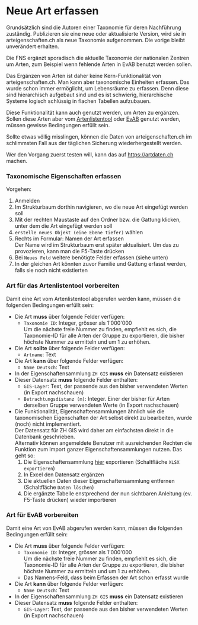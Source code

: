# Neue Art erfassen

Grundsätzlich sind die Autoren einer Taxonomie für deren Nachführung zuständig. Publizieren sie eine neue oder aktualisierte Version, wird sie in arteigenschaften.ch als neue Taxonomie aufgenommen. Die vorige bleibt unverändert erhalten.

Die FNS ergänzt sporadisch die aktuelle Taxonomie der nationalen Zentren um Arten, zum Beispiel wenn fehlende Arten in EvAB benutzt werden sollen.

Das Ergänzen von Arten ist daher keine Kern-Funktionalität von arteigenschaften.ch. Man kann aber taxonomische Einheiten erfassen. Das wurde schon immer ermöglicht, um Lebensräume zu erfassen. Denn diese sind hierarchisch aufgebaut sind und es ist schwierig, hierarchische Systeme logisch schlüssig in flachen Tabellen aufzubauen. 

Diese Funktionalität kann auch genutzt werden, um Arten zu ergänzen. Sollen diese Arten aber vom [Artenlistentool](https://aln.zh.ch/internet/baudirektion/aln/de/naturschutz/naturschutzdaten/tools/artenlistentool.html#a-content) oder [EvAB](https://aln.zh.ch/internet/baudirektion/aln/de/naturschutz/naturschutzdaten/tools/evab.html#a-content) genutzt werden, müssen gewisse Bedingungen erfüllt sein.

Sollte etwas völlig misslingen, können die Daten von arteigenschaften.ch im schlimmsten Fall aus der täglichen Sicherung wiederhergestellt werden.

Wer den Vorgang zuerst testen will, kann das auf https://artdaten.ch machen.

### Taxonomische Eigenschaften erfassen

Vorgehen:

1. Anmelden
2. Im Strukturbaum dorthin navigieren, wo die neue Art eingefügt werden soll
3. Mit der rechten Maustaste auf den Ordner bzw. die Gattung klicken, unter dem die Art eingefügt werden soll
4. `erstelle neues Objekt (eine Ebene tiefer)` wählen
5. Rechts im Formular: Namen der Art erfassen<br/>
   Der Name wird im Strukturbaum erst später aktualisiert. Um das zu provozieren, kann man die F5-Taste drücken
6. Bei `Neues Feld` weitere benötigte Felder erfassen (siehe unten)
7. In der gleichen Art könnten zuvor Familie und Gattung erfasst werden, falls sie noch nicht existierten

### Art für das Artenlistentool vorbereiten

Damit eine Art vom Artenlistentool abgerufen werden kann, müssen die folgenden Bedingungen erfüllt sein:
- Die Art **muss** über folgende Felder verfügen:
  - `Taxonomie ID`: Integer, grösser als 1'000'000<br/>
     Um die nächste freie Nummer zu finden, empfiehlt es sich, die Taxonomie-ID für alle Arten der Gruppe zu exportieren, die bisher höchste Nummer zu ermitteln und um 1 zu erhöhen.
- Die Art **sollte** über folgende Felder verfügen:
  - `Artname`: Text
- Die Art **kann** über folgende Felder verfügen:
  - `Name Deutsch`: Text
- In der Eigenschaftensammlung `ZH GIS` **muss** ein Datensatz existieren
- Dieser Datensatz **muss** folgende Felder enthalten:
  - `GIS-Layer`: Text, der passende aus den bisher verwendeten Werten (in Export nachschauen)
  - `Betrachtungsdistanz (m)`: Integer. Einer der bisher für Arten derselben Gruppe verwendeten Werte (in Export nachschauen)
- Die Funktionalität, Eigenschaftensammlungen ähnlich wie die taxonomischen Eigenschaften der Art selbst direkt zu bearbeiten, wurde (noch) nicht implementiert.<br/>
  Der Datensatz für ZH GIS wird daher am einfachsten direkt in die Datenbank geschrieben.<br/>
  Alternativ können angemeldete Benutzer mit ausreichenden Rechten die Funktion zum Import ganzer Eigenschaftensammlungen nutzen. Das geht so:
  1. Die Eigenschaftensammlung [hier](https://arteigenschaften.ch/Eigenschaften-Sammlungen/bdf7a9fa-7b0e-11e8-a16c-efe328566112/Eigenschaften) exportieren (Schaltfläche `XLSX exportieren`)
  2. In Excel den Datensatz ergänzen
  3. Die aktuellen Daten dieser Eigenschaftensammlung entfernen (Schaltfläche `Daten löschen`)
  4. Die ergänzte Tabelle enstprechend der nun sichtbaren Anleitung (ev. F5-Taste drücken) wieder importieren<br/>

### Art für EvAB vorbereiten

Damit eine Art von EvAB abgerufen werden kann, müssen die folgenden Bedingungen erfüllt sein:
- Die Art **muss** über folgende Felder verfügen:
  - `Taxonomie ID`: Integer, grösser als 1'000'000<br/>
     Um die nächste freie Nummer zu finden, empfiehlt es sich, die Taxonomie-ID für alle Arten der Gruppe zu exportieren, die bisher höchste Nummer zu ermitteln und um 1 zu erhöhen.
  - Das Namens-Feld, dass beim Erfassen der Art schon erfasst wurde
- Die Art **kann** über folgende Felder verfügen:
  - `Name Deutsch`: Text
- In der Eigenschaftensammlung `ZH GIS` **muss** ein Datensatz existieren
- Dieser Datensatz **muss** folgende Felder enthalten:
  - `GIS-Layer`: Text, der passende aus den bisher verwendeten Werten (in Export nachschauen)